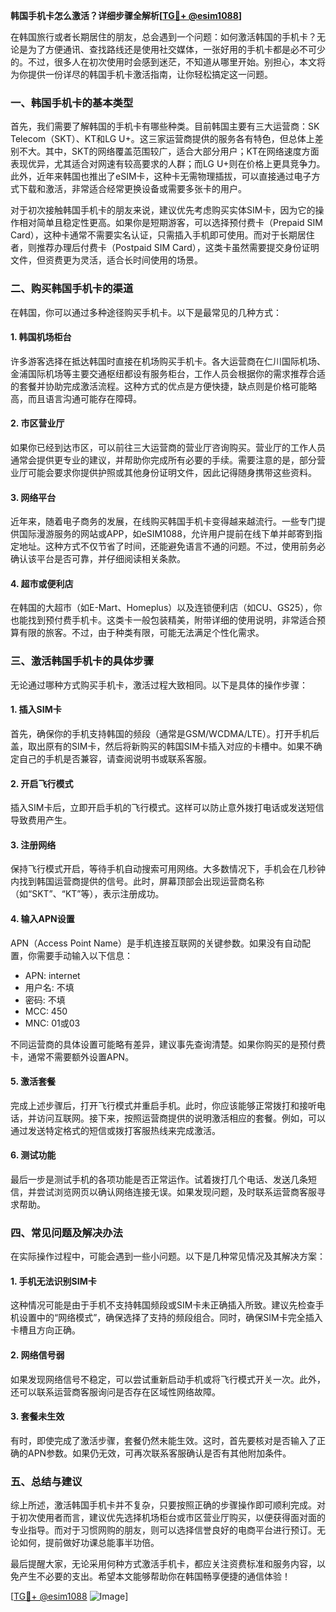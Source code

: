 **韩国手机卡怎么激活？详细步骤全解析[[TG💪+ @esim1088](https://t.me/s/esim1088)]**

在韩国旅行或者长期居住的朋友，总会遇到一个问题：如何激活韩国的手机卡？无论是为了方便通讯、查找路线还是使用社交媒体，一张好用的手机卡都是必不可少的。不过，很多人在初次使用时会感到迷茫，不知道从哪里开始。别担心，本文将为你提供一份详尽的韩国手机卡激活指南，让你轻松搞定这一问题。

### **一、韩国手机卡的基本类型**
首先，我们需要了解韩国的手机卡有哪些种类。目前韩国主要有三大运营商：SK Telecom（SKT）、KT和LG U+。这三家运营商提供的服务各有特色，但总体上差别不大。其中，SKT的网络覆盖范围较广，适合大部分用户；KT在网络速度方面表现优异，尤其适合对网速有较高要求的人群；而LG U+则在价格上更具竞争力。此外，近年来韩国也推出了eSIM卡，这种卡无需物理插拔，可以直接通过电子方式下载和激活，非常适合经常更换设备或需要多张卡的用户。

对于初次接触韩国手机卡的朋友来说，建议优先考虑购买实体SIM卡，因为它的操作相对简单且稳定性更高。如果你是短期游客，可以选择预付费卡（Prepaid SIM Card），这种卡通常不需要实名认证，只需插入手机即可使用。而对于长期居住者，则推荐办理后付费卡（Postpaid SIM Card），这类卡虽然需要提交身份证明文件，但资费更为灵活，适合长时间使用的场景。

### **二、购买韩国手机卡的渠道**
在韩国，你可以通过多种途径购买手机卡。以下是最常见的几种方式：

#### **1. 韩国机场柜台**
许多游客选择在抵达韩国时直接在机场购买手机卡。各大运营商在仁川国际机场、金浦国际机场等主要交通枢纽都设有服务柜台，工作人员会根据你的需求推荐合适的套餐并协助完成激活流程。这种方式的优点是方便快捷，缺点则是价格可能略高，而且语言沟通可能存在障碍。

#### **2. 市区营业厅**
如果你已经到达市区，可以前往三大运营商的营业厅咨询购买。营业厅的工作人员通常会提供更专业的建议，并帮助你完成所有必要的手续。需要注意的是，部分营业厅可能会要求你提供护照或其他身份证明文件，因此记得随身携带这些资料。

#### **3. 网络平台**
近年来，随着电子商务的发展，在线购买韩国手机卡变得越来越流行。一些专门提供国际漫游服务的网站或APP，如eSIM1088，允许用户提前在线下单并邮寄到指定地址。这种方式不仅节省了时间，还能避免语言不通的问题。不过，使用前务必确认该平台是否可靠，并仔细阅读相关条款。

#### **4. 超市或便利店**
在韩国的大超市（如E-Mart、Homeplus）以及连锁便利店（如CU、GS25），你也能找到预付费手机卡。这类卡一般包装精美，附带详细的使用说明，非常适合预算有限的旅客。不过，由于种类有限，可能无法满足个性化需求。

### **三、激活韩国手机卡的具体步骤**
无论通过哪种方式购买手机卡，激活过程大致相同。以下是具体的操作步骤：

#### **1. 插入SIM卡**
首先，确保你的手机支持韩国的频段（通常是GSM/WCDMA/LTE）。打开手机后盖，取出原有的SIM卡，然后将新购买的韩国SIM卡插入对应的卡槽中。如果不确定自己的手机是否兼容，请查阅说明书或联系客服。

#### **2. 开启飞行模式**
插入SIM卡后，立即开启手机的飞行模式。这样可以防止意外拨打电话或发送短信导致费用产生。

#### **3. 注册网络**
保持飞行模式开启，等待手机自动搜索可用网络。大多数情况下，手机会在几秒钟内找到韩国运营商提供的信号。此时，屏幕顶部会出现运营商名称（如“SKT”、“KT”等），表示注册成功。

#### **4. 输入APN设置**
APN（Access Point Name）是手机连接互联网的关键参数。如果没有自动配置，你需要手动输入以下信息：
- APN: internet
- 用户名: 不填
- 密码: 不填
- MCC: 450
- MNC: 01或03

不同运营商的具体设置可能略有差异，建议事先查询清楚。如果你购买的是预付费卡，通常不需要额外设置APN。

#### **5. 激活套餐**
完成上述步骤后，打开飞行模式并重启手机。此时，你应该能够正常拨打和接听电话，并访问互联网。接下来，按照运营商提供的说明激活相应的套餐。例如，可以通过发送特定格式的短信或拨打客服热线来完成激活。

#### **6. 测试功能**
最后一步是测试手机的各项功能是否正常运作。试着拨打几个电话、发送几条短信，并尝试浏览网页以确认网络连接无误。如果发现问题，及时联系运营商客服寻求帮助。

### **四、常见问题及解决办法**
在实际操作过程中，可能会遇到一些小问题。以下是几种常见情况及其解决方案：

#### **1. 手机无法识别SIM卡**
这种情况可能是由于手机不支持韩国频段或SIM卡未正确插入所致。建议先检查手机设置中的“网络模式”，确保选择了支持的频段组合。同时，确保SIM卡完全插入卡槽且方向正确。

#### **2. 网络信号弱**
如果发现网络信号不稳定，可以尝试重新启动手机或将飞行模式开关一次。此外，还可以联系运营商客服询问是否存在区域性网络故障。

#### **3. 套餐未生效**
有时，即使完成了激活步骤，套餐仍然未能生效。这时，首先要核对是否输入了正确的APN参数。如果仍无效，可再次联系客服确认是否有其他附加条件。

### **五、总结与建议**
综上所述，激活韩国手机卡并不复杂，只要按照正确的步骤操作即可顺利完成。对于初次使用者而言，建议优先选择机场柜台或市区营业厅购买，以便获得面对面的专业指导。而对于习惯网购的朋友，则可以选择信誉良好的电商平台进行预订。无论如何，提前做好功课总能事半功倍。

最后提醒大家，无论采用何种方式激活手机卡，都应关注资费标准和服务内容，以免产生不必要的支出。希望本文能够帮助你在韩国畅享便捷的通信体验！

[[TG💪+ @esim1088](https://t.me/s/esim1088) ![Image](https://i.postimg.cc/4NQfJmqS/Snipaste-2025-05-13-00-14-12.png)]
